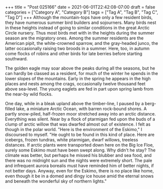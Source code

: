 +++
title = "Post 025166"
date = 2021-06-01T22:42:08-07:00
draft = false
categories = ["Category A", "Category B"]
tags = ["Tag A", "Tag B", "Tag C", "Tag D"]
+++
Although the mountain-tops have only a few resident birds, they have numerous summer bird builders and sojourners. Many birds nest in these heights instead of going to similar conditions in the great Arctic Circle nursery. Thus most birds met with in the heights during the summer season are the migratory ones. Among the summer residents are the American pipit, the white-crowned sparrow, and the gray-headed junco, the latter occasionally raising two broods in a summer. Here, too, in autumn come flocks of robins and other birds for late berries before starting southward.

The golden eagle may soar above the peaks during all the seasons, but he can hardly be classed as a resident, for much of the winter he spends in the lower slopes of the mountains. Early in the spring he appears in the high places and nests among the crags, occasionally twelve thousand feet above sea-level. The young eaglets are fed in part upon spring lamb from the near-by wild flocks.

One day, while in a bleak upland above the timber-line, I paused by a berg-filled lake, a miniature Arctic Ocean, with barren rock-bound shores. A partly snow-piled, half-frozen moor stretched away into an arctic distance. Everything was silent. Near by a flock of ptarmigan fed upon the buds of a clump of arctic willow that was dwarfed almost out of existence. I felt as though in the polar world. "Here is the environment of the Eskimo," I discoursed to myself. "He ought to be found in this kind of place. Here are icebergs, frozen tundras, white ptarmigan, dwarf willows, treeless distances. If arctic plants were transported down here on the Big Ice Floe, surely some Eskimo must have been swept along. Why didn't he stay? The climate was better, but perhaps he missed his blubber and sea food, and there was no midnight sun and the nights were extremely short. The pale and infrequent aurora borealis must have reminded him of better nights, if not better days. Anyway, even for the Eskimo, there is no place like home, even though it be in a domed and dingy ice house amid the eternal snows and beneath the wonderful sky of northern lights."
